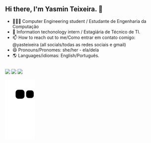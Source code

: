 ## Hi there, I'm Yasmin Teixeira. 👋

- 👩🏼‍💻 Computer Engineering student / Estudante de Engenharia da Computação
- 🔎 Information techonology intern / Estagiária de Técnico de TI. 
- 📫 How to reach out to me/Como entrar em contato comigo: @yasteixeira (all socials/todas as redes sociais e gmail)
- 😄 Pronouns/Pronomes: she/her - ela/dela
- 🌎 Languages/idiomas: English/Português.
##
<div> 
  
  <a href="https://instagram.com/_yasteixeira" target="_blank"><img src="https://img.shields.io/badge/-Instagram-%23E4405F?style=for-the-badge&logo=instagram&logoColor=white" target="_blank"></a>
  <a href = "mailto:teixeyas@gmail.com"><img src="https://img.shields.io/badge/-Gmail-%23333?style=for-the-badge&logo=gmail&logoColor=white" target="_blank"></a>
  <a href="https://www.linkedin.com/in/yasmin-teixeira-a73013238/" target="_blank"><img src="https://img.shields.io/badge/-LinkedIn-%230077B5?style=for-the-badge&logo=linkedin&logoColor=white" target="_blank"></a> 
 
  ![Snake animation](https://github.com/rafaballerini/rafaballerini/blob/output/github-contribution-grid-snake.svg)
 
</div>
